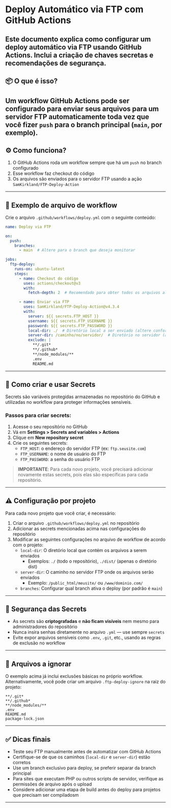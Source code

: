 # Deploy Automático via FTP com GitHub Actions

Este documento explica como configurar um deploy automático via FTP usando GitHub Actions. Inclui a criação de chaves secretas e recomendações de segurança.
---

## 📦 O que é isso?

Um workflow GitHub Actions pode ser configurado para enviar seus arquivos para um servidor FTP automaticamente toda vez que você fizer `push` para o branch principal (`main`, por exemplo).
---
## ⚙️ Como funciona?

1. O GitHub Actions roda um workflow sempre que há um `push` no branch configurado
2. Esse workflow faz checkout do código
3. Os arquivos são enviados para o servidor FTP usando a ação `SamKirkland/FTP-Deploy-Action`
---
## 📁 Exemplo de arquivo de workflow

Crie o arquivo `.github/workflows/deploy.yml` com o seguinte conteúdo:

```yaml
name: Deploy via FTP

on:
  push:
    branches:
      - main  # Altere para o branch que deseja monitorar

jobs:
  ftp-deploy:
    runs-on: ubuntu-latest
    steps:
      - name: Checkout do código
        uses: actions/checkout@v3
        with:
          fetch-depth: 2  # Recomendado para obter todos os arquivos alterados

      - name: Enviar via FTP
        uses: SamKirkland/FTP-Deploy-Action@v4.3.4
        with:
          server: ${{ secrets.FTP_HOST }}
          username: ${{ secrets.FTP_USERNAME }}
          password: ${{ secrets.FTP_PASSWORD }}
          local-dir: ./  # Diretório local a ser enviado (altere conforme necessário)
          server-dir: /caminho/no/servidor/  # Diretório no servidor (altere conforme necessário)
          exclude: |
            **/.git*
            **/.github*
            **/node_modules/**
            .env
            README.md
```
---

## 🔐 Como criar e usar Secrets

Secrets são variáveis protegidas armazenadas no repositório do GitHub e utilizadas no workflow para proteger informações sensíveis.

### Passos para criar secrets:

1. Acesse o seu repositório no GitHub
2. Vá em **Settings > Secrets and variables > Actions**
3. Clique em **New repository secret**
4. Crie os seguintes secrets:
   * `FTP_HOST`: o endereço do servidor FTP (ex: `ftp.seusite.com`)
   * `FTP_USERNAME`: o nome de usuário do FTP
   * `FTP_PASSWORD`: a senha do usuário FTP

> **IMPORTANTE**: Para cada novo projeto, você precisará adicionar novamente estas secrets, pois elas são específicas para cada repositório.
---

## ⚠️ Configuração por projeto

Para cada novo projeto que você criar, é necessário:

1. Criar o arquivo `.github/workflows/deploy.yml` no repositório
2. Adicionar as secrets mencionadas acima nas configurações do repositório
3. Modificar as seguintes configurações no arquivo de workflow de acordo com o projeto:
   * `local-dir`: O diretório local que contém os arquivos a serem enviados
     * Exemplos: `./` (todo o repositório), `./dist/` (apenas o diretório dist)
   * `server-dir`: O caminho no servidor FTP onde os arquivos serão enviados
     * Exemplo: `/public_html/meusite/` ou `/www/dominio.com/`
   * `branches`: Configurar qual branch ativa o deploy (por padrão é `main`)
---

## 🔐 Segurança das Secrets

* As secrets são **criptografadas** e **não ficam visíveis** nem mesmo para administradores do repositório
* Nunca insira senhas diretamente no arquivo `.yml` — use sempre `secrets`
* Evite expor arquivos sensíveis como `.env`, `.git`, etc., usando as regras de exclusão no workflow
---
## 📄 Arquivos a ignorar

O exemplo acima já inclui exclusões básicas no próprio workflow. Alternativamente, você pode criar um arquivo `.ftp-deploy-ignore` na raiz do projeto:

```
**/.git*
**/.github*
**/node_modules/**
.env
README.md
package-lock.json
```
---
## ✅ Dicas finais

* Teste seu FTP manualmente antes de automatizar com GitHub Actions
* Certifique-se de que os caminhos (`local-dir` e `server-dir`) estão corretos
* Use um branch exclusivo para deploy, se preferir separar da branch principal
* Para sites que executam PHP ou outros scripts de servidor, verifique as permissões de arquivo após o upload
* Considere adicionar uma etapa de build antes do deploy para projetos que precisam ser compiladosm

---
